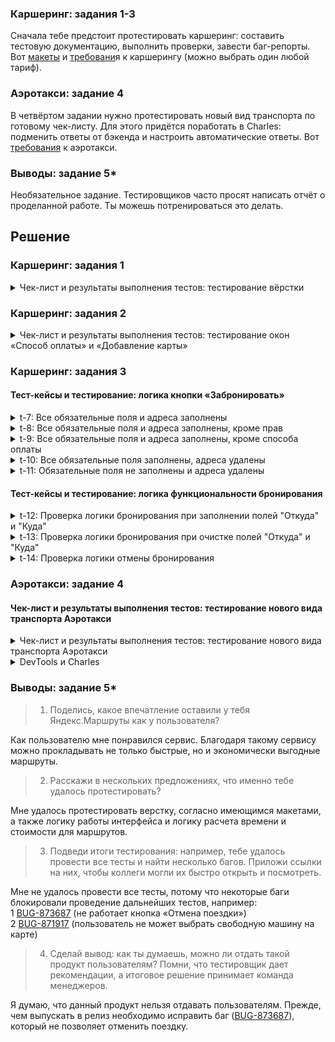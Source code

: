 ### Каршеринг: задания 1-3

Сначала тебе предстоит протестировать каршеринг: составить тестовую документацию, выполнить проверки, завести баг-репорты.
Вот [макеты](https://www.figma.com/file/42mNwme0cBfZwNZUIcN1mh/Яндекс.Маршруты?type=design&node-id=2-18586&mode=design) и [требовани](https://praktikum.notion.site/07f02ccc272e494db6501def032e9258)я к каршерингу (можно выбрать один любой тариф).

### Аэротакси: задание 4

В четвёртом задании нужно протестировать новый вид транспорта по готовому чек-листу. Для этого придётся поработать в Charles: подменить ответы от бэкенда и настроить автоматические ответы. 
Вот [требования](https://praktikum.notion.site/c7047612320a42d19d8a6289cf0b3efa) к аэротакси.

### Выводы: задание 5*

Необязательное задание. Тестировщиков часто просят написать отчёт о проделанной работе. Ты можешь потренироваться это делать.

## Решение

### Каршеринг: задания 1

<details>
<summary>Чек-лист и результаты выполнения тестов: тестирование вёрстки </summary>

> Окружение 1 – ОС: macOS Monterey (версия 12.5); Браузер: Яндекс.Браузер (версия 22.7.3.796); Разрешение 800х600
> Окружение 2 – ОС: macOS Monterey (версия 12.5); Браузер: Firefox (версия 103.0.2); Разрешение 1920х1080
  
> "Откуда" – Усачева, 3; "Куда" – "Зубовский бульвар, 37. Тариф "Походный"


<details>
<summary>Поле ввода адреса</summary>

№	  | Описание проверки	| Статус Окружение 1 |	Баг-репорт Окружение 1 | Статус Окружение 2	| Баг-репорт Окружение 2
:--:|-------------------|:------------------:|:-----------------------:|:------------------:|:-----------------------:|
1	  |Поле ввода адреса "Откуда" располагается под логотипом Яндекс Маршруты|PASSED	||	PASSED	|
2	  |Надпись "Откуда" написана правильным шрифтом, размером и цветом	|FAILED|[BUG-869821](https://tracker.yandex.ru/BUG-869821)|FAILED|[BUG-869821](https://tracker.yandex.ru/BUG-869821)
3 	|Поле ввода адреса "Куда" располагается под полем "Откуда"	|PASSED	||	PASSED	
4	  |Надпись "Куда" написана нужным шрифтом, размером и цветом	|FAILED	|[BUG-869821](https://tracker.yandex.ru/BUG-869821)	|FAILED|[BUG-869821](https://tracker.yandex.ru/BUG-869821)
5	  |Надписи "Откуда" и "Куда" не содержат орфографических ошибок	|PASSED	||	PASSED	
6	  |При открытие сервиса поля ввода адреса "Откуда" и "Куда" не заполнены	|PASSED	||	PASSED	
7 	|Название полей соответствуют логике полей	|PASSED	||	PASSED	
8	  |Данные в полях не прижимаются к краю форм	|PASSED	||	PASSED	
9	  |При наведении курсора на форму курсор меняет форму	|PASSED	||	PASSED	
10	|Пробелы в начале и конце полей "Откуда" и "Куда" автоматически удаляются при снятии фокуса	|FAILED|[BUG-869902](https://tracker.yandex.ru/BUG-869902)	|FAILED| [BUG-869902](https://tracker.yandex.ru/BUG-869902)
11	|При вводе невалидного адреса в поле "Откуда" рамка подсвечивается красным, появляется сообщение "Введите адрес"	|PASSED	||	PASSED	
12	|При вводе невалидного адреса в поле "Куда" рамка подсвечивается красным, появляется сообщение "Введите адрес"	|PASSED	||	PASSED	
13	|Сообщение "Введите адрес" не перекрывает поле ввода адреса и не выходите за границы формы	|PASSED	||	PASSED	
14	|Слева от поля "Откуда" отображается красный круг	|PASSED	||	PASSED	
15	|Красный круг имеет цвет #FC363B и размер 12x12	|FAILED	|[BUG-870038](https://tracker.yandex.ru/BUG-870038)	|FAILED|	[BUG-870038](https://tracker.yandex.ru/BUG-870038)
16	|Слева от поля "Куда" отображается синий круг |PASSED	||	PASSED	
17	|Синий круг имеет цвет #2F80ED и размер 12x12|	FAILED|	[BUG-870038](https://tracker.yandex.ru/BUG-870038)|FAILED| [BUG-870038](https://tracker.yandex.ru/BUG-870038)

</details>

<details>
<summary>Форма бронирование</summary>

№	  | Описание проверки	| Статус Окружение 1 |	Баг-репорт Окружение 1 | Статус Окружение 2	| Баг-репорт Окружение 2
:--:|-------------------|:------------------:|:-----------------------:|:------------------:|:-----------------------:|
18	|Форма бронирования находится под панелью ввода адреса (поля "Откуда" и "Куда")	|PASSED	||	PASSED	
19	|По умолчанию выбран тариф «Повседневный», поля «Добавить права» и «Способ оплаты» не заполнены	|PASSED	||	PASSED	
20	|Выбранный тариф подсвечивается серым	|PASSED	||	PASSED	
21	|В левом верхнем углу формы бронирования находится круглая кнопка "Вернуться назад" с серым фоном и с иконкой стрелки влево по центру	|PASSED	||	PASSED	
22	|Полосы прокрутки нет, если форма бронирования помещается на экране	|PASSED	||	PASSED	
23	|Полоса прокрутки появляется, если форма бронирования не помещается на экран	|PASSED	||	PASSED	
24	|Можно двигаться по полосе прокрутки мышью, кнопками Page up и Page down, Home и End	|PASSED	||	PASSED	
25	|Форма бронирования не содержит орфографических ошибок	|PASSED	||	PASSED	
26	|Форма бронирования имеет границы серого цвета со скругленными углами	|PASSED	||	PASSED	
27	|Элементы формы бронирования не выходят за границы формы	|PASSED	||	PASSED	

</details>

<details>
<summary>Кнопки выбора режимов маршрутов</summary>

№	  | Описание проверки	| Статус Окружение 1 |	Баг-репорт Окружение 1 | Статус Окружение 2	| Баг-репорт Окружение 2
:--:|-------------------|:------------------:|:-----------------------:|:------------------:|:-----------------------:|
28	|В стартовом состоянии кнопки режимов не отображаются	|PASSED	||	PASSED	
29	|При корректном заполнение поля ввода адреса, кнопки отображаются	|PASSED	||	PASSED	
30	|По умолчанию выбрана кнопка режима "Быстрый"	|PASSED	||	PASSED	
31	|Кнопки выбора режимов маршрута расположены под полем ввода адреса 	|PASSED	||	PASSED	
32	|Кнопки выбора режимов маршрута имеют цвет шрифта (#9E9B98) и размер шрифта (14px), не имеют форму вне нажатом состоянии	|PASSED	||	PASSED	
33	|Кнопки выбора режимов маршрута доступны для нажатия	|PASSED	||	PASSED	
34	|При нажатии на кнопку режимов маршрута кнопка становится активной	|PASSED	||	PASSED	
35	|В нажатом состоянии задний фон кнопки меняется на серый, цвет текста на белый	|PASSED	||	PASSED	
36	|Нажатая кнопка режимов маршрута имеет цвет шрифта (#FFF) и размер шрифта (14px), появляется форма (прямоугольник со скругленными углами)	|PASSED	||	PASSED	
37	|Текст режимов маршрута не имеет орфографических ошибок	|PASSED	||	PASSED	

</details>

<details>
<summary>Переключатели видов транспорта</summary>

№	  | Описание проверки	| Статус Окружение 1 |	Баг-репорт Окружение 1 | Статус Окружение 2	| Баг-репорт Окружение 2
:--:|-------------------|:------------------:|:-----------------------:|:------------------:|:-----------------------:|
38	|Переключатели видов транспорта расположены под кнопками режимов маршрута	|PASSED	||	PASSED	
39	|Иконки переключателей вида транспорта имеют вид: автомобиль, идущий человек, такси, велосипел, самокат и каршеринг	|PASSED	||	PASSED	
40	|При выборе режимов "Оптимальный"/"Быстрый" переключатели видов транспорта неактивны; отображается нажатая иконка переключателя, который выбран автоматически	|PASSED	||	PASSED	
41	|При выборе режима "Свой" переключатели видов транспорта активны	|PASSED	||	PASSED	
42	|При нажатии на иконку транспорта "Собственный автомобиль"  задний фон становится серым, иконка белой; дизайн иконки не меняется	|PASSED	||	PASSED	
43	|При нажатии на иконку транспорта "Пешком"  задний фон становится серым, иконка белой; дизайн иконки не меняется	|PASSED	||	PASSED	
44	|При нажатии на иконку транспорта "Такси"  задний фон становится серым, иконка белой; дизайн иконки не меняется	|PASSED	||	PASSED	
45	|При нажатии на иконку транспорта "Велосипед"  задний фон становится серым, иконка белой; дизайн иконки не меняется	|PASSED	||	PASSED	
46	|При нажатии на иконку транспорта "Самокат"  задний фон становится серым, иконка белой; дизайн иконки не меняется	|PASSED	||	PASSED	
47	|При нажатии на иконку транспорта "Каршеринг" задний фон становится серым, иконка белой; дизайн иконки не меняется	|FAILED	|[BUG-871060](https://tracker.yandex.ru/BUG-871060) 	|FAILED	|[BUG-871060](https://tracker.yandex.ru/BUG-871060)

</details>

<details>
<summary>Панель "Выбор тарифа" при выборе вида транспорта "Каршеринг"</summary>

№	  | Описание проверки	| Статус Окружение 1 |	Баг-репорт Окружение 1 | Статус Окружение 2	| Баг-репорт Окружение 2
:--:|-------------------|:------------------:|:-----------------------:|:------------------:|:-----------------------:|
48	|Находится под кнопкой "Вернуться назад"	|PASSED	||	PASSED	
49	|Панель выбора тарифа состоит из трех тарифов: «Повседневный», «Походный», «Роскошный»	|PASSED	||	PASSED	
50	|По умолчанию выбран тариф «Повседневный»	|PASSED	||	PASSED	
51	|Панель выбора тарифа активна	|PASSED	||	PASSED	
52	|Выбранный тариф имеет скругленный углы, серый фон, название тарифа и цена черного цвета	|PASSED	||	PASSED	
53	|Невыбранный тариф имеет название и цену серого цвета	|PASSED	||	PASSED	
54	|Тарифы располжены в горизонтальную линию и выровнены	|PASSED	||	PASSED	
55	|Каждый тариф состоит из иконки автомобиля, названия тарифа и цены	|PASSED	||	PASSED	
56	|Элементы тарифа выравнены по левому краю	|PASSED	||	PASSED	
57	|Цена стостоит из цифр, пробела и знака рубля (₽)	|PASSED	||	PASSED	

</details>

<details>
<summary>Блок с описанием выбранного тарифа</summary>

№	  | Описание проверки	| Статус Окружение 1 |	Баг-репорт Окружение 1 | Статус Окружение 2	| Баг-репорт Окружение 2
:--:|-------------------|:------------------:|:-----------------------:|:------------------:|:-----------------------:|
58	|Находится под панелью "Выбор тарифа"	|PASSED	||	PASSED	
59	|Блок содержит следующее: марка автомобиля, заголовок, подзаголовк, избражение автомобиля, фичи	|PASSED	||	PASSED	
60	|Блок имеет границы серого цвета со скругленными углами	|PASSED	||	PASSED	
61	|Марка автомобиля расположена сверху, имеет жирный шрифт черного цвета	|PASSED	||	PASSED	
62	|Заголовок находится под маркой автомобиля, имеет текст черного цвета	|PASSED	||	PASSED	
63	|Подзаголовок находится под заголовком, состоит из времени в пути и времени бесплатного ожидания, текст серого цвета, элементы разделены серой точкой по центру	|PASSED	||	PASSED	
64	|Формат подзаголовка - n мин время,  Х мин бесплатного ожидания	|PASSED	||	PASSED	
65	|Перед временем в пути имеется иконка шагающего человека серого цвета	|FAILED	|[BUG-870352](https://tracker.yandex.ru/BUG-870352)	|FAILED	|[BUG-870352](https://tracker.yandex.ru/BUG-870352)
66	|Под подзаголовком находится изображение машины	|PASSED	||	PASSED	
67	|Под изображением машины находятся фичи тарифа, текст серого цвета, элементы разделены серой точкой по центру	|PASSED	||	PASSED	
68	|Проверить тариф "Походный": марка автомобиля - Kia Rio	|PASSED	||	PASSED	
69	|Проверить тариф "Походный": заголовок - Для путешествий	|PASSED	||	PASSED	
70	|Проверить тариф "Походный": в подзаголовке время бесплатного ожидания - 12 мин бесплатного ожидания	|PASSED	||	PASSED	
71	|Проверить тариф "Походный": изображением автомобиля - картинка Kia Rio цвета #005E68, с багажом на крыше	|PASSED	||	PASSED	
72	|Проверить тариф "Походный": фичи - Bluetooth-двери, походное снаряжение	|PASSED	||	PASSED	

</details>

<details>
<summary>Поле "Добавить права"</summary>

№	  | Описание проверки	| Статус Окружение 1 |	Баг-репорт Окружение 1 | Статус Окружение 2	| Баг-репорт Окружение 2
:--:|-------------------|:------------------:|:-----------------------:|:------------------:|:-----------------------:|
73	|Находится под блоком с описания тарифа	|PASSED	||	PASSED	
74	|По умолчанию поле не заполнено	|PASSED	||	PASSED	
75	|Поле имеет плейсхолдер "Добавить права" серого цвета 	|PASSED	||	PASSED	
76	|Внутри поля в правом краю находится иконка стрелки вправо черного цвета	|FAILED	|[BUG-871065](https://tracker.yandex.ru/BUG-871065)	|FAILED	|[BUG-871065](https://tracker.yandex.ru/BUG-871065)
77	|Поле имеет границы серого цвета со скругленными углами	|PASSED	||	PASSED	
78	|Документы прошли верификацию, граница поля зелёного цвета, у правого края внутри поля появляется зелёная галочка, "Добавить права" изменяется на "Права"	|FAILED	|[BUG-871070](https://tracker.yandex.ru/BUG-871070)	|FAILED	|[BUG-871070](https://tracker.yandex.ru/BUG-871070)

</details>

<details>
<summary>Поле "Способ оплаты"</summary>

№	  | Описание проверки	| Статус Окружение 1 |	Баг-репорт Окружение 1 | Статус Окружение 2	| Баг-репорт Окружение 2
:--:|-------------------|:------------------:|:-----------------------:|:------------------:|:-----------------------:|
79	|Находится под полем "Добавить права"	|PASSED	||	PASSED	
80	|По умолчанию поле не заполнено	|PASSED	||	PASSED	
81	|Поле имеет границы серого цвета со скругленными углами	|PASSED	||	PASSED	
82	|Поле имеет плейсхолдер "Способ оплаты" серого цвета	|FAILED	|[BUG-871303](https://tracker.yandex.ru/BUG-871303)	|FAILED	|[BUG-871303](https://tracker.yandex.ru/BUG-871303)
83	|Справа от плейсхолдера "Способ оплаты" находится блок с плейсхолдером "Добавить" серого цвета, иконкой банковской карты и иконкой стрелки вправо черного цвета	|PASSED	||	PASSED	
84	|Когда карта добавлена, плейсхолдер "Способ оплаты" меняет цвет на чёрный, плейсхолдер "Добавить" изменяется на "Карта"	|PASSED	||	PASSED	

</details>

<details>
<summary>Панель "Требования к заказу"</summary>

№	  | Описание проверки	| Статус Окружение 1 |	Баг-репорт Окружение 1 | Статус Окружение 2	| Баг-репорт Окружение 2
:--:|-------------------|:------------------:|:-----------------------:|:------------------:|:-----------------------:|
85	|Находится под полем с "Способ оплаты"	|PASSED	||	PASSED	
86	|Панель является выпадающим списком	|PASSED	||	PASSED	
87	|Если по умолчанию выбран тариф "Повседневный" список требований свернут	|PASSED	||	PASSED	
88	|Список имеет светло-серый фон, углы скругленные	|PASSED	||	PASSED	
89	|Названия списка "Требования к заказу" серого цвета	|PASSED	||	PASSED	
90	|В правом верхнем углу панели черная иконка стрелки направленная вверх, если список открыт	|PASSED	||	PASSED	
91	|В правом верхнем углу панели черная иконка стрелки направленная вниз, если список закрыт	|PASSED	||	PASSED	
92	|Пункты списка отделяются друг от друга границей серого цвета	|PASSED	||	PASSED	
93	|Панель «Требования к заказу» можно скроллить	|PASSED	||	PASSED	
94	|Наименования пунктов выровнены по левой стороне панели	|PASSED	||	PASSED	
95	|Интерактивные элементы пунктов выровнены по правой стороне панели	|PASSED	||	PASSED	
96	|Проверить тариф "Походный": первый пункт списка "Спрей от комаров"	|PASSED	||	PASSED	
97	|Проверить тариф "Походный": второй пункт списка "Спальник"	|PASSED	||	PASSED	
98	|Пункт "Светомузыка" доступно в трафе "Роскошный"	|PASSED	||	PASSED	
99	|Проверить тариф "Походный": первый пункт списка счётчик "Спрей от комаров" от 0 до 2	|PASSED	||	PASSED	
100	|Проверить тариф "Походный": второй пункт списка счётчик "Спальник" от 0 до 5	|PASSED	||	PASSED	

</details>

<details>
<summary>Кнопка "Забронировать"</summary>

№	  | Описание проверки	| Статус Окружение 1 |	Баг-репорт Окружение 1 | Статус Окружение 2	| Баг-репорт Окружение 2
:--:|-------------------|:------------------:|:-----------------------:|:------------------:|:-----------------------:|
101	|Кнопка закреплена в левом нижнем углу экрана	|PASSED	||	PASSED	
102	|Кнопка расположена на синем фоне, углы кнопки закруглены	|PASSED	||	PASSED	
103	|Текст кнопки белого центра, расположен по центру	|PASSED	||	PASSED	
104	|Кнопка не имеет орфографических ошибок	|PASSED	||	PASSED	

</details>

<details>
<summary>Масштабирования карты</summary>

№	  | Описание проверки	| Статус Окружение 1 |	Баг-репорт Окружение 1 | Статус Окружение 2	| Баг-репорт Окружение 2
:--:|-------------------|:------------------:|:-----------------------:|:------------------:|:-----------------------:|
105	|Кнопки управления масштабирования на карте располагается на карте справа от блока бронирования	|PASSED	||	PASSED	
106	|Кнопки управления масштабирования имеют кнопки "+" и "-", между которыми расположен ползунок	|PASSED	||	PASSED	
107	|При нажатии на "+" / "-"  карта увеличивается / уменьшается	|PASSED	||	PASSED	
108	|При поднятии или опускании ползунка на элементе управления, карта увеличивается или уменьшается соответственно	|PASSED	||	PASSED	
109	|При скроллинге масштаб карты изменяется в соответствии с логикой	|PASSED	||	PASSED	
110	|При зажатой левой кнопки мыши фокус смещается по направлению мыши	|PASSED	||	PASSED	

</details>

<details>
<summary>Отображение машин на карте</summary>

№	  | Описание проверки	| Статус Окружение 1 |	Баг-репорт Окружение 1 | Статус Окружение 2	| Баг-репорт Окружение 2
:--:|-------------------|:------------------:|:-----------------------:|:------------------:|:-----------------------:|
111	|На карте отображаются все свободные машины всех тарифов	|FAILED	|[BUG-871917](https://tracker.yandex.ru/BUG-871917)	|FAILED	|[BUG-871917](https://tracker.yandex.ru/BUG-871917)
112	|Пользователь может выбрать машину на карте и забронировать	|FAILED	|[BUG-869580](https://tracker.yandex.ru/BUG-869580)	|FAILED	|[BUG-875006](https://tracker.yandex.ru/BUG-875006)
113	|Иконка выбранной машины увеличивается, над ней появляется чёрная плашка с маркой машины белого цвета	|SKIPPED	|[BUG-869580](https://tracker.yandex.ru/BUG-869580)	|FAILED	|[BUG-875006](https://tracker.yandex.ru/BUG-875006)
114	|Иконки отображаются корректно	|PASSED	||	FAILED|	[BUG-883217](https://tracker.yandex.ru/BUG-883217)
115	|Иконки располагаются на карте корректно: на дорогах и парковках	|FAILED|	[BUG-883202](https://tracker.yandex.ru/BUG-883202)|	FAILED|	[BUG-883202](https://tracker.yandex.ru/BUG-883202)
116	|Иконки машин располагаются в направлении движения	|FAILED|	[BUG-883250](https://tracker.yandex.ru/BUG-883250)|	FAILED	|[BUG-883250](https://tracker.yandex.ru/BUG-883250)
117	|Иконка машины имеет вид сверху, синего цвета, со стеклами чёрного цвета	|PASSED	||	PASSED	

</details>

<details>
<summary>Отображение маршрута на карте</summary>

№	  | Описание проверки	| Статус Окружение 1 |	Баг-репорт Окружение 1 | Статус Окружение 2	| Баг-репорт Окружение 2
:--:|-------------------|:------------------:|:-----------------------:|:------------------:|:-----------------------:|
118	|Иконка точки (Красный круг) А соответствует полю "Откуда"	|PASSED	||	PASSED	
119	|Иконка точки (Синий круг) B соответствует полю "Куда"	|PASSED	||	PASSED	
120	|Если поле «Откуда» заполнено некорректно, точка A не отображается	|PASSED	||	PASSED	
121	|Если поле «Куда» заполнено некорректно, точка B не отображается	|PASSED	||	PASSED	
122	|Если поля адреса заполнены корректно на карте отображаются точки A и B и строится маршрут	|PASSED	||	PASSED	
123	|При некорректном значении поле подсвечивается красным, появляется сообщение об ошибке "Введите адрес"	|PASSED	||	PASSED	

</details>

<details>
<summary>Окно "Машина забронирована"</summary>

№	  | Описание проверки	| Статус Окружение 1 |	Баг-репорт Окружение 1 | Статус Окружение 2	| Баг-репорт Окружение 2
:--:|-------------------|:------------------:|:-----------------------:|:------------------:|:-----------------------:|
124	|Окно располагается по центру экрана, прямоугольной формы со скруглениями углами, фон окна белого цвета	|PASSED	||	PASSED	
125	|Окно находится поверх всех элементов приложения	|FAILED	|[BUG-872926](https://tracker.yandex.ru/BUG-872926)	|PASSED	
126	|Текст в окне написан правильным шрифтом, размером и цветом	|FAILED	|[BUG-873647](https://tracker.yandex.ru/BUG-873647)	|FAILED|	[BUG-873647](https://tracker.yandex.ru/BUG-873647)
127	|Сверху окна располагается заголовок выровненный к левому краю - "Машина забронирована"	|PASSED	||	PASSED	
128	|Под заголовком находится текст "Бесплатное ожидание" и таймер отсчета времени	|PASSED	||	PASSED	
129	|"Бесплатное ожидание" и таймер разнесенные по краям окна	|PASSED	||	PASSED	
130	|Под блоком с текстом "Бесплатное ожидание" и таймером находится блок с информацией о машине: марка и номер машины, сверху и снизу имеет серые границы	|FAILED	|[BUG-873669](https://tracker.yandex.ru/BUG-873669)	|FAILED|	[BUG-873669](https://tracker.yandex.ru/BUG-873669)
131	|Под маркой и гос. номером находится иконка автомобиля выбранного тарифа "Походный"	|PASSED	||	PASSED	
132	|Под блоком с иконкой автомобиля находится кнопка отмены брони машины и её подпись, блок кнопки имеет нижню границу серого цвета	|PASSED	||	PASSED	
133	|Кнопка "Отмена" выглядит как иконка черного крестика на круглом тёмно-сером фоне	|PASSED	||	PASSED	
134	|Под кнопкой "Отмена" находится подпись "Отменить" серого цвета |	PASSED	||	PASSED	
135	|Кнопка и подпись выровнены по центру, между ними есть отступ	|PASSED	||	PASSED	
136	|Под блоком кнопки находится блок адреса машины	|PASSED	||	PASSED	
137	|Блок состоит из круглого маркета зелёного цвета и адреса черного цвета, под адресом подпись "Адрес машины" серого цвета и нижней границы серого цвета	|FAILED|	[BUG-873676](https://tracker.yandex.ru/BUG-873676)	|FAILED|	[BUG-873676](https://tracker.yandex.ru/BUG-873676)
138	|Под блоком "Адрес машины" находится блок из текста  "Ещё про поездку" черного цвета, под текстом стоимость поездки	|PASSED	||	PASSED	
139	|Стоимость поездки серого цвета, имеет формат "Стоимость - n ₽"	|PASSED	||	PASSED	
140	|Слева от стоимости находится черная иконка i в чёрном кругу (ⓘ)	|PASSED	||	PASSED	

</details>

<details>
<summary>Окно "Отмена поездки"</summary>

№	  | Описание проверки	| Статус Окружение 1 |	Баг-репорт Окружение 1 | Статус Окружение 2	| Баг-репорт Окружение 2
:--:|-------------------|:------------------:|:-----------------------:|:------------------:|:-----------------------:|
141	|Окно располагается по центру экрана, прямоугольной формы со скруглениями углов, фон окна белого цвета	|BLOCKED|	[BUG-873687](https://tracker.yandex.ru/BUG-873687)|BLOCKED|	[BUG-873687](https://tracker.yandex.ru/BUG-873687)|
142	|Окно находится поверх всех элементов приложения, ни какой элемент её не перекрывает	|BLOCKED|	[BUG-873687](https://tracker.yandex.ru/BUG-873687)|BLOCKED|	[BUG-873687](https://tracker.yandex.ru/BUG-873687)|
143	|Сверху окна располагается заголовок черного цвета - "Вы уверены, что хотите отменить поездку?"	|BLOCKED|	[BUG-873687](https://tracker.yandex.ru/BUG-873687)|BLOCKED|	[BUG-873687](https://tracker.yandex.ru/BUG-873687)|
144	|Ниже располагаются кнопки "Да" и "Нет"	|BLOCKED|	[BUG-873687](https://tracker.yandex.ru/BUG-873687)|BLOCKED|	[BUG-873687](https://tracker.yandex.ru/BUG-873687)|
145	|Кнопки расположены по краям окна и выровнены	|BLOCKED|	[BUG-873687](https://tracker.yandex.ru/BUG-873687)|BLOCKED|	[BUG-873687](https://tracker.yandex.ru/BUG-873687)|
146	|Текст кнопок белого цвета, текст по центру кнопки, углы скруглены	|BLOCKED|	[BUG-873687](https://tracker.yandex.ru/BUG-873687)|BLOCKED|	[BUG-873687](https://tracker.yandex.ru/BUG-873687)|
147	|Фон кнопки "Нет" серого цвета	|BLOCKED|	[BUG-873687](https://tracker.yandex.ru/BUG-873687)|BLOCKED|	[BUG-873687](https://tracker.yandex.ru/BUG-873687)|
148	|Фон кнопки "Да" синего цвета	|BLOCKED|	[BUG-873687](https://tracker.yandex.ru/BUG-873687)|BLOCKED|	[BUG-873687](https://tracker.yandex.ru/BUG-873687)|

</details>

<details>
<summary>Окно "Поездка отменена"</summary>

№	  | Описание проверки	| Статус Окружение 1 |	Баг-репорт Окружение 1 | Статус Окружение 2	| Баг-репорт Окружение 2
:--:|-------------------|:------------------:|:-----------------------:|:------------------:|:-----------------------:|
149	|Окно располагается по центру экрана, прямоугольной формы со скруглениями углов, фон окна белого цвета|BLOCKED|	[BUG-873687](https://tracker.yandex.ru/BUG-873687)|BLOCKED|	[BUG-873687](https://tracker.yandex.ru/BUG-873687)
150	|Окно находится поверх всех элементов приложения, ни какой элемент её не перекрывает|BLOCKED|	[BUG-873687](https://tracker.yandex.ru/BUG-873687)|BLOCKED|	[BUG-873687](https://tracker.yandex.ru/BUG-873687)
151	|Сверху окна располагается заголовок черного цвета - "Поездка отменена"|BLOCKED|	[BUG-873687](https://tracker.yandex.ru/BUG-873687)|BLOCKED|	[BUG-873687](https://tracker.yandex.ru/BUG-873687)
152	|Ниже располагаются кнопка "Принято"|BLOCKED|	[BUG-873687](https://tracker.yandex.ru/BUG-873687)|BLOCKED|	[BUG-873687](https://tracker.yandex.ru/BUG-873687)
153	|Текст кнопок белого цвета, текст по центру кнопки, углы скруглены|BLOCKED|	[BUG-873687](https://tracker.yandex.ru/BUG-873687)|BLOCKED|	[BUG-873687](https://tracker.yandex.ru/BUG-873687)

</details>
</details>

### Каршеринг: задания 2

<details>
<summary>Чек-лист и результаты выполнения тестов: тестирование окон «Способ оплаты» и «Добавление карты»</summary>

> Окружение 1 – ОС: macOS Monterey (версия 12.5); Браузер: Яндекс.Браузер (версия 22.7.3.796); Разрешение 800х600

<details>
<summary>Окно "Способ оплаты"</summary>

№	  | Описание проверки	| Статус Окружение 1 |	Баг-репорт Окружение 1  
:--:|-------------------|:------------------:|:------------------------:
1	  |По умолчанию поле не заполнено	|PASSED	|
2	  |При нажатии на поле открывается окно "Способ оплаты"	|PASSED	|
3	  |При нажатии на кнопку "Закрыть" (крестик) в окне "Способ оплаты" окно закрывается	|PASSED	|

</details>

<details>
<summary>Окно "Добавить карту"</summary>

№	  | Описание проверки	| Статус Окружение 1 |	Баг-репорт Окружение 1  
:--:|-------------------|:------------------:|:------------------------:
4	  |При нажатии на кнопку "Добавить карту" открывается форма "Добавление карты"	|PASSED	|
5 	|При нажатии на кнопку "Закрыть" (крестик) в окне "Добавление карты" окно закрывается, отображается окно "Способ оплаты"	|FAILED|	[BUG-875314](https://tracker.yandex.ru/BUG-875314)
6	  |При нажатие на кнопку "Отменить" в окне "Добавление карты" закрывает окно, отображается окно "Способ оплаты"	|PASSED	|
7	  |Поле "Номер карты" принимает для ввода 12 символов	|PASSED	|
8	  |В поле "Номер карты" нельзя ввести 13 символов	|FAILED|	[BUG-875828](https://tracker.yandex.ru/BUG-875828)
9	  |В поле "Номер карты" нельзя ввести 14 символов	|FAILED|	[BUG-883296](https://tracker.yandex.ru/BUG-883296)
10	|Поле "Номер карты" при вводе 11 символов кнопка «Привязать» остаётся неактивной и появляется ошибка "Некорректный номер"	|PASSED	|
11	|В поле "Номер карты" при вводе 10 символов кнопка «Привязать» остаётся неактивной и появляется ошибка "Некорректный номер"	|PASSED	|
12	|В поле "Номер карты" при вводе 1 символа кнопка «Привязать» остаётся неактивной и появляется ошибка "Некорректный номер"	|PASSED	|
13	|Поле "Номер карты" можно ввести 0	|PASSED	|
14	|Поле "Номер карты" для ввода принимает только цифры	|FAILED	|[BUG-875825](https://tracker.yandex.ru/BUG-875825)
15	|Поле "Номер карты" ограничения для nnnn — от 0000 до 9999 включительно	|PASSED	|
16	|В поле "Номер карты" при вводе "-1" кнопка «Привязать» остаётся неактивной и появляется ошибка "Некорректный номер"	|PASSED	|
17	|При введённом номере и снятии фокуса с поля "Номер карты" пробелы ставятся автоматически (формат nnnn nnnn nnnn)	|FAILED|	[BUG-875823](https://tracker.yandex.ru/BUG-875823)
18	|Поле "Номер карты" при вводе 1 символа кнопка «Привязать» остаётся неактивной	|PASSED	|
19	|При пустом поле "Номер карты" кнопка «Привязать» остаётся неактивной	|PASSED	|
20	|Система не даёт вводить буквы русского алфавита в поле "Номер карты"	|FAILED	|[BUG-875834](https://tracker.yandex.ru/BUG-875834)
21	|Система не даёт вводить буквы латинского алфавит в поле "Номер карты"	|FAILED	|[BUG-875837](https://tracker.yandex.ru/BUG-875837)
22	|Система не даёт вводить спецсимволы в поле "Номер карты"	|FAILED	|[BUG-875839](https://tracker.yandex.ru/BUG-875839)
23	|Поле "Код" принимает для ввода 2 символа	|PASSED	|
24	|Поле "Код" для ввода принимает только цифры	|FAILED|	[BUG-875972](https://tracker.yandex.ru/BUG-875972)
22	|В поле "Код" система не даёт вводить "00"	|FAILED	|[BUG-875978](https://tracker.yandex.ru/BUG-875978)
23	|В поле "Код" возможно ввести "01"	|PASSED	|
24	|В поле "Код" возможно ввести "02"	|PASSED	|
25	|В поле "Код" возможно ввести "64"	|PASSED	|
26	|В поле "Код" возможно ввести "98"	|PASSED	|
27	|В поле "Код" возможно ввести "99"	|PASSED	|
28	|В поле "Код" нельзя ввести 3 символа	|FAILED|	[BUG-875997](https://tracker.yandex.ru/BUG-875997)
29	|В поле "Код" нельзя ввести 4 символа	|FAILED|	[BUG-876013](https://tracker.yandex.ru/BUG-876013)
30	|В поле "Код" нельзя ввести 6 символов	|FAILED|	[BUG-883266](https://tracker.yandex.ru/BUG-883266)
31	|Поле "Код" при вводе 1 символа кнопка «Привязать» остаётся неактивной	|PASSED	|
32	|При пустом поле "Код" кнопка «Привязать» остаётся неактивной|	PASSED	|
33	|Система не даёт вводить буквы русского алфавита в поле "Код"|	FAILED|	[BUG-876021](https://tracker.yandex.ru/BUG-876021)
34	|Система не даёт вводить буквы латинского алфавита в поле "Код"	|FAILED|	[BUG-876022](https://tracker.yandex.ru/BUG-876022)
35	|Система не даёт вводить спецсимволы в поле "Код"|	FAILED	|[BUG-876025](https://tracker.yandex.ru/BUG-876025)
36	|В поле "Код" при вводе "-1" кнопка «Привязать» остаётся неактивной и появляется ошибка "Некорректный код"|	PASSED	|
37	|Кнопка "Привязать" активируется, когда введены корректные номер и код карты	|PASSED	|
38	|Кнопка "Привязать" не активируется, когда оба поля пустые	|PASSED	|
39	|Кнопка "Привязать" не активируется, когда поле "Номер карты" пустое|	PASSED|	
40	|Кнопка "Привязать" не активируется, когда поле "Код" пустое	|PASSED	|
41	|При нажатии активной кнопки "Привзязать" форма закрывается и открывается окно "Способ оплаты"	|PASSED	|
42	|После нажатии активной кнопки "Привзязать" карта добавляется в список и отображается в окне "Способ оплаты"	|PASSED	|
43	|После добавления карты отображаются последние 4 цифры её номера|	FAILED	|[BUG-876033](https://tracker.yandex.ru/BUG-876033)
44	|Выбранная карта отмечена белой галочкой в синем кругу	|PASSED	|
45	|Можно добавлять неограниченное количество карт	|PASSED	|

</details>
</details>

### Каршеринг: задания 3

#### Тест-кейсы и тестирование: логика кнопки «Забронировать»

<details>
<summary>t-7: Все обязательные поля и адреса заполнены</summary>

**Статус:** PASSED  

**Предусловие**:
1. Перейти на тестовый стенд
2. Ввести в поле "Откуда" – "Усачева, 3"
3. Ввести в поле "Куда" – "Зубовский бульвар, 37"
4. Выбрать режим "Свой"
5. Выбрать вид транспорта "Каршеринг"
6. Нажать на кнопку "Забронировать"
7. Выбрать тариф "Походный"

**Шаги**:
1.	Добавить права
2.	Добавить банковскую карту
3.	Нажать на кнопку бронирования

**Ожидаемый результат**:  

Текст на кнопке "Забронировать  
Маршрут составит 1 км и займет 2 мин"  
При нажатии на кнопку открывается окно "Машина забронирована"  

**Окружение**: 
**ОС** macOS версия 12.5. **Браузер** Яндекс.Браузер. **Разрешение** 800х600, 

</details>

<details>
<summary>t-8: Все обязательные поля и адреса заполнены, кроме прав</summary>

**Статус:** FAILED  
**Баг-репорт:** [BUG-876104](https://tracker.yandex.ru/BUG-876104)

**Предусловие**:
1. Перейти на тестовый стенд
2. Ввести в поле "Откуда" – "Усачева, 3"
3. Ввести в поле "Куда" – "Зубовский бульвар, 37"
4. Выбрать режим "Свой"
5. Выбрать вид транспорта "Каршеринг"
6. Нажать на кнопку "Забронировать"
7. Выбрать тариф "Походный"

**Шаги**:
1.	Добавить банковскую карту
2.	Нажать на кнопку бронирования

**Ожидаемый результат**:  

Текст на кнопке "Ввести права и забронировать  
Маршрут составит 1 км и займет 2 мин"  
При нажатии на кнопку открывается окно "Добавление прав"  
 
**Окружение**: 
**ОС** macOS версия 12.5. **Браузер** Яндекс.Браузер. **Разрешение** 800х600, 

</details>

<details>
<summary>t-9: Все обязательные поля и адреса заполнены, кроме способа оплаты</summary>

**Статус:** FAILED  
**Баг-репорт:** [BUG-876105](https://tracker.yandex.ru/BUG-876105)

**Предусловие**:
1. Перейти на тестовый стенд  
2. Ввести в поле "Откуда" – "Усачева, 3"  
3. Ввести в поле "Куда" – "Зубовский бульвар, 37"  
4. Выбрать режим "Свой"  
5. Выбрать вид транспорта "Каршеринг"  
6. Нажать на кнопку "Забронировать"  
7. Выбрать тариф "Походный"  

**Шаги**:
1.	Добавить права
2.	Нажать на кнопку бронирования

**Ожидаемый результат**:  

Текст на кнопке "Ввести права и забронировать  
Маршрут составит 1 км и займет 2 мин"  
При нажатии на кнопку открывается окно "Добавление карты"  

**Окружение**: 
**ОС** macOS версия 12.5. **Браузер** Яндекс.Браузер. **Разрешение** 800х600, 

</details>

<details>
<summary>t-10: Все обязательные поля заполнены, адреса удалены</summary>  
  
**Статус:** BLOCKED  
**Баг-репорт:** [BUG-876105](https://tracker.yandex.ru/BUG-876105)

**Предусловие**:
1. Перейти на тестовый стенд  
2. Ввести в поле "Откуда" – "Усачева, 3"  
3. Ввести в поле "Куда" – "Зубовский бульвар, 37"  
4. Выбрать режим "Свой"  
5. Выбрать вид транспорта "Каршеринг"  
6. Нажать на кнопку "Забронировать"  
7. Выбрать тариф "Походный"  

**Шаги**:
1.	Очистить поле "Откуда"  
2.	Очистить поле "Куда"  
3.	Добавить права  
4.	Добавить банковскую карту  
5.	Нажать на кнопку бронирования  

**Ожидаемый результат**:  

Появляется кнопка "Забронировать"  
При нажатии на кнопку появляется сообщение "Машина забронирована"  

**Окружение**: 
**ОС** macOS версия 12.5. **Браузер** Яндекс.Браузер. **Разрешение** 800х600, 

</details>

<details>
<summary>t-11: Обязательные поля не заполнены и адреса удалены</summary>


**Статус:** BLOCKED  
**Баг-репорт:** [BUG-876457](https://tracker.yandex.ru/BUG-876457)

**Предусловие**:
1. Перейти на тестовый стенд  
2. Ввести в поле "Откуда" – "Усачева, 3"  
3. Ввести в поле "Куда" – "Зубовский бульвар, 37"  
4. Выбрать режим "Свой"  
5. Выбрать вид транспорта "Каршеринг"  
6. Нажать на кнопку "Забронировать"  
7. Выбрать тариф "Походный"  

**Шаги**:
1.	Очистить поле "Откуда"  
2.	Очистить поле "Куда"  
3.	Нажать на кнопку бронирования  

**Ожидаемый результат**:  

Текст на кнопке "Ввести права и забронировать"  
При нажатии на кнопку открывается окно "Добавляение прав"  

**Окружение**: 
**ОС** macOS версия 12.5. **Браузер** Яндекс.Браузер. **Разрешение** 800х600, 

</details>

</details>


#### Тест-кейсы и тестирование: логика функциональности бронирования

<details>
<summary>t-12: Проверка логики бронирования при заполнении полей "Откуда" и "Куда"</summary>


**Статус:** FAILED  
**Баг-репорт:** [BUG-873669](https://tracker.yandex.ru/BUG-873669)

**Предусловие**:
1. Перейти на тестовый стенд  
2. Ввести в поле "Откуда" – "Усачева, 3"  
3. Ввести в поле "Куда" – "Зубовский бульвар, 37"  
4. Выбрать режим "Свой"  
5. Выбрать вид транспорта "Каршеринг"  
6. Нажать на кнопку "Забронировать"  
7. Выбрать тариф "Походный"  

**Шаги**:
1.	Добавить права  
2.	Добавить банковскую карту  
3.	Нажать на кнопку бронирования  

**Ожидаемый результат**:  

В центре экрана появится окно с заголовком «Машина забронирована». Внутри — марка, номер, иконка и адрес машины, точная стоимость поездки и таймер, который отсчитывает время бесплатного ожидания.  

**Окружение**: 
**ОС** macOS версия 12.5. **Браузер** Яндекс.Браузер. **Разрешение** 800х600, 

</details>

<details>
<summary>t-13: Проверка логики бронирования при очистке полей "Откуда" и "Куда"</summary>


**Статус:** BLOCKED  
**Баг-репорт:** [BUG-876413](https://tracker.yandex.ru/BUG-876413)

**Предусловие**:
1. Перейти на тестовый стенд  
2. Ввести в поле "Откуда" – "Усачева, 3"  
3. Ввести в поле "Куда" – "Зубовский бульвар, 37"  
4. Выбрать режим "Свой"  
5. Выбрать вид транспорта "Каршеринг"  
6. Нажать на кнопку "Забронировать"  
7. Выбрать тариф "Походный"  

**Шаги**:
1. Очистить поле "Откуда"  
2. Очистить поле "Куда"  
3. Добавить права  
4. Добавить банковскую карту  
5. Нажать на кнопку бронирования  

**Ожидаемый результат**:  

В центре экрана появится окно с заголовком «Машина забронирована». Внутри — марка, номер, иконка и адрес машины, точная стоимость поездки и таймер, который отсчитывает время бесплатного ожидания.

**Окружение**: 
**ОС** macOS версия 12.5. **Браузер** Яндекс.Браузер. **Разрешение** 800х600, 

</details>

<details>
<summary>t-14: Проверка логики отмены бронирования</summary>


**Статус:** BLOCKED  
**Баг-репорт:** [BUG-873687](https://tracker.yandex.ru/BUG-873687)

**Предусловие**:
1. Перейти на тестовый стенд  
2. Ввести в поле "Откуда" – "Усачева, 3"  
3. Ввести в поле "Куда" – "Зубовский бульвар, 37"  
4. Выбрать режим "Свой"  
5. Выбрать вид транспорта "Каршеринг"  
6. Нажать на кнопку "Забронировать"  
7. Выбрать тариф "Походный"  

**Шаги**:
1. Добавить права  
2. Добавить банковскую карту  
3. Нажать на кнопку бронирования  
4. Нажать кнопку "Отменить"  
5. Подтвердить отмену  

**Ожидаемый результат**:  

В центре экрана появляется окно "Поездка отменена" и синяя кнопка с текстом "Принято".  

**Окружение**: 
**ОС** macOS версия 12.5. **Браузер** Яндекс.Браузер. **Разрешение** 800х600, 

</details>

### Аэротакси: задание 4

#### Чек-лист и результаты выполнения тестов: тестирование нового вида транспорта Аэротакси

<details>
<summary>Чек-лист и результаты выполнения тестов: тестирование нового вида транспорта Аэротакси</summary>
  
> Окружение 1 – ОС: macOS Monterey (версия 12.5); Браузер: Яндекс.Браузер (версия 22.7.3.796); Разрешение 800х600

№	 |Описание проверки	|Статус Окружение 1	|Ссылка на баг-репорт
:-:|------------------|:-----------------:|:-------------------:
1	 |Если добавить новый вид транспорта в ответ сервера, он появляется в интерфейсе.	|PASSED|
2	 |Значок нового вида транспорта отображается в разделе видов транспорта, интерфейс не разъезжается.	|PASSED|
3  |Значок нового вида транспорта переходит в выключенное состояние при смене режима со «Свой» на любой другой.	|PASSED|
4	 |Значок нового вида транспорта переходит в выбранное состояние при клике на него в режиме «Свой».	|PASSED|
5	 |Производится подсчёт стоимости поездки, если все поля заполнены корректно и выбран новый вид транспорта.	|PASSED|
6	 |В результатах подсчёта отображается название нового вида транспорта, которое пришло с сервера.	|FAILED|	[BUG-881691](https://tracker.yandex.ru/BUG-881691)
7	 |В результатах подсчёта отображается стоимость и время поездки на выбранном новом виде транспорта.	|PASSED|

</details>

<details>
<summary>DevTools и Charles</summary>

1. [Ссылка](https://drive.google.com/drive/folders/1xoTfgkh1IL0xOCdg83atFpPs0UoELGUX?usp=sharing) на папку со скриншотами из DevTools и Charles

</details>


### Выводы: задание 5*

> 1. Поделись, какое впечатление оставили у тебя Яндекс.Маршруты как у пользователя?

Как пользователю мне понравился сервис. Благодаря такому сервису можно прокладывать не только быстрые, но и экономически выгодные маршруты.  

> 2. Расскажи в нескольких предложениях, что именно тебе удалось протестировать?

Мне удалось протестировать верстку, согласно имеющимся макетами, а также логику работы интерфейса и логику расчета времени и стоимости для маршрутов.  

> 3. Подведи итоги тестирования: например, тебе удалось провести все тесты и найти несколько багов. Приложи ссылки на них, чтобы коллеги могли их быстро открыть и посмотреть.

Мне не удалось провести все тесты, потому что некоторые баги блокировали проведение дальнейших тестов, например:  
1 [BUG-873687](https://tracker.yandex.ru/BUG-873687) (не работает кнопка «Отмена поездки»)  
2 [BUG-871917](https://tracker.yandex.ru/BUG-871917) (пользователь не может выбрать свободную машину на карте)  

> 4. Сделай вывод: как ты думаешь, можно ли отдать такой продукт пользователям? Помни, что тестировщик дает рекомендации, а итоговое решение принимает команда менеджеров.

Я думаю, что данный продукт нельзя отдавать пользователям. Прежде, чем выпускать в релиз необходимо исправить баг ([BUG-873687](https://tracker.yandex.ru/BUG-873687)), который не позволяет отменить поездку.  


